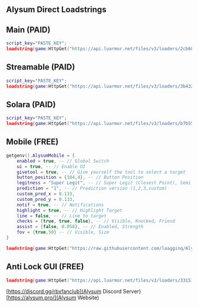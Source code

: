 ## Alysum Direct Loadstrings

## Main (PAID)
```lua
script_key="PASTE_KEY";
loadstring(game:HttpGet("https://api.luarmor.net/files/v3/loaders/2cb68af157ca24ff8de44ddc6c830f93.lua"))()
```

## Streamable (PAID)
```lua
script_key="PASTE_KEY";
loadstring(game:HttpGet("https://api.luarmor.net/files/v3/loaders/3b432b5193c83baf427c3ef25794a7cb.lua"))()
```

## Solara (PAID)
```lua
script_key="PASTE_KEY";
loadstring(game:HttpGet("https://api.luarmor.net/files/v3/loaders/b7b556786ae40eaf682115fc59fecc45.lua"))()
```

## Mobile (FREE)
```lua
getgenv().AlysumMobile = {
    enabled = true, -- // Global Switch
    ui = true, -- // Enable UI
    givetool = true, -- // Give yourself the tool to select a target
    button_position = {104,4}, -- // Button Position
    legitness = "Super Legit", -- // Super Legit (Closest Point), Semi Legit (Closest Part), Normal (Torso), Blatant (Head)
    prediction = "1", -- // Prediction version (1,2,3,custom)
    custom_pred_x = 0.133,
    custom_pred_y = 0.133,
    notif = true, -- // Notifications
    highlight = true, -- // Highlight Target
    line = false, -- // Line to target
    checks = {true, true, false}, -- // Visible, Knocked, Friend
    assist = {false, 0.058}, -- // Enabled, Strength
    fov = {true,50} -- // Visible, Size
}

loadstring(game:HttpGet("https://raw.githubusercontent.com/laagginq/Alysum/main/mobile"))()
```

## Anti Lock GUI (FREE)
```lua
loadstring(game:HttpGet("https://api.luarmor.net/files/v3/loaders/331516c9f626f525655e26f87ebc0153.lua"))()
```

[https://discord.gg/rbxfanclub](Alysum Discord Server)
[https://alysum.pro/](Alysum Website)
